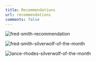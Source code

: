 ```yaml
---
title: Recommendations
url: recommendations
comments: false
---
```


![fred-smith-recommendation](/images/recommendations/fred-smith-recommendation.webp)

![fred-smith-silverwolf-of-the-month](/images/recommendations/fred-smith-silverwolf-of-the-month.webp)

![lance-rhodes-silverwolf-of-the-month](/images/recommendations/lance-rhodes-silverwolf-of-the-month.webp)
